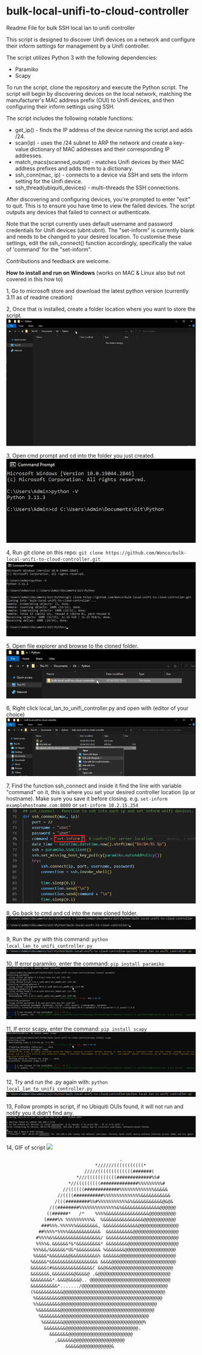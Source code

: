 # bulk-local-unifi-to-cloud-controller

Readme File for bulk SSH local lan to unifi controller

This script is designed to discover Unifi devices on a network and configure their inform settings for management by a Unifi controller.

The script utilizes Python 3 with the following dependencies:

- Paramiko
- Scapy

To run the script, clone the repository and execute the Python script. The script will begin by discovering devices on the local network, matching the manufacturer's MAC address prefix (OUI) to Unifi devices, and then configuring their inform settings using SSH.


The script includes the following notable functions:

- get_ip() - finds the IP address of the device running the script and adds /24.
- scan(ip) - uses the /24 subnet to ARP the network and create a key-value dictionary of MAC addresses and their corresponding IP addresses.
- match_macs(scanned_output) - matches Unifi devices by their MAC address prefixes and adds them to a dictionary.
- ssh_conn(mac, ip) - connects to a device via SSH and sets the inform setting for the Unifi device.
- ssh_thread(ubiquiti_devices) - multi-threads the SSH connections.


After discovering and configuring devices, you're prompted to enter "exit" to quit. This is to ensure you have time to view the failed devices. The script outputs any devices that failed to connect or authenticate.

Note that the script currently uses default username and password credentials for Unifi devices (ubnt:ubnt). The "set-inform" is currently blank and needs to be changed to your desired location. To customise these settings, edit the ssh_connect() function accordingly, specifically the value of 'command' for the "set-inform".

Contributions and feedback are welcome.

**How to install and run on Windows** (works on MAC & Linux also but not covered in this how to)

1, Go to microsoft store and download the latest python version (currently 3.11 as of readme creation)

2, Once that is installed, create a folder location where you want to store the script.
![](IMAGES/create_folder_location.PNG)

3, Open cmd prompt and cd into the folder you just created.
![](IMAGES/cd_directory_1.PNG)

4, Run git clone on this repo: ```git clone https://github.com/Wonco/bulk-local-unifi-to-cloud-controller.git```
![](IMAGES/cd_directory_2.PNG)

5, Open file explorer and browse to the cloned folder.
![](IMAGES/browse_to_cloned.PNG)

6, Right click local_lan_to_unifi_controller.py and open with (editor of your choice)
![](IMAGES/edit_py.PNG)

7, Find the function ssh_connect and inside it find the line with variable "command" on it, this is where you set your desired controller location (ip or hostname). Make sure you save it before closing. e.g. ```set-inform examplehostname.com:8080``` or ```set-inform 10.2.15.254```
![](IMAGES/code_change.png)

8, Go back to cmd and cd into the new cloned folder.
![](IMAGES/cd_new_directory.PNG)

9, Run the .py with this command: ```python local_lan_to_unifi_controller.py```
![](IMAGES/run_the_py.PNG)

10, If error paramiko, enter the command: ```pip install paramiko```
![](IMAGES/paramiko_install.PNG)

11, If error scapy, enter the command: ```pip install scapy```
![](IMAGES/scapy_install.PNG)

12, Try and run the .py again with: ```python local_lan_to_unifi_controller.py```
![](IMAGES/run_the_py.PNG)

13, Follow prompts in script, if no Ubiquiti OUIs found, it will not run and notify you it didn't find any.
![](IMAGES/example_of_working.PNG)

14, GIF of script
![](IMAGES/local_lan_unifi_to_controller_gif.gif)

                                              .                                 
                                     *//////(((((((((((*                        
                                 /////(((((((((((((#######(                     
                              *///(((((((((((#############%%#                   
                           *//(((((((((##############%%%%%%%%%#                 
                         //((((((#############%%%%%%%%%%%%%&&&&&                
                       //((((###########%%%%%%%%%%%%%%&&&&&&&&&&&               
                      /(((#########%%#%%%%%%%%%%%&%&&&&&&&&&&&@&@&              
                    /((########%%%%%%%%%%%%%%&%&&&&&&&&&&&&&&@@@@@@             
                   ((######*   /*    %%%%&&&&&&&&&&&&&&&&@@@@@@@@@@             
                  (####%% %%%%%%%%%%&  %&&&&&&&&&&&&&&&@@@@@@@@@@@@             
                 ###%%%.%%%%%%&&&&&&&&, &&&&&&&&&&&&&@@@@@@@@@@@@@@@            
                ##%%%%*%%%%&&&&&&&&&&&&  &&&&&&&&&&@@@@@@@@@@@@@@@@@            
               #%%%%&%&&&&&&&&&&&&&&&&&/ &&&&&&&&&@@@@@@@@@@@@@@@@@@            
               %%%%&.&&&&&&*&*&&&&&&&&&* &&&&&&&&@@@@@@@@@@@@@@@@@@@            
              %%%&&/&&&&&&*U&*&&&&&&&&& %&&&&&&&@@@@@@@@@@@@@@@@@@@             
              %&&&&*&&&&&&&@&&&&&&&&&&% &&&&&&@@@@@@@@@@@@@@@@@@@@@             
             %&&&&&*&&&&&&&&&&&&&&&&&& &&&&@@@@@@@@@@@@@@@@@@@@@@@@             
             &&&&&&(#&&&&&&&&&&&&&&&( &&@&&@@@@@@@@@@@@@@@@@@@@@@@              
             &&&&&&&,&&&&&&&&@&&&&@ .&@@@@@@@@@@@@@@@@@@@@@@@@@@@               
             &&&&&&&&*.&&&@&&&&@.. @@@@@@@@@@@@@@@@@@@@@@@@@@@@@@               
             &&&&&&&&&&*......./@@@@@@@@@@@@@@@@@@@@@@@@@@@@@@@@                
             (%&&&&&&&&&&@@@@@@@@@@@@@@@@@@@@@@@@@@@@@@@@@@@@@@                 
              %&&&&&&&&&@@@@@@@@@@@@@@@@@@@@@@@@@@@@@@@@@@@@@@                  
              %%&&&&&&&&@@@@@@@@@@@@@@@@@@@@@@@@@@@@@@@@@@@@                    
               %&&&&&&&&@@@@@@@@@@@@@@@@@@@@@@@@@@@@@@@@@@@                     
                %&&&&&&&@@@@@@@@@@@@@@@@@@@@@@@@@@@@@@@@@                       
                 %&&&&&&&@@@@@@@@@@@@@@@@@@@@@@@@@@@@@@%                        
                  &&&&&&&&@@@@@@@@@@@@@@@@@@@@@@@@@@@.                          
                    &&&&&&&@@@@@@@@@@@@@@@@@@@@@@@@                             
                      ,&&&&&&@@@@@@@@@@@@@@@@@@@                                
                          &&&&&@@@@@@@@@@@@&                                    

